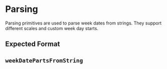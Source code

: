 <script setup>
import PropertiesDefinition from "../components/PropertiesDefinitions.vue"
</script>

# Parsing

Parsing primitives are used to parse week dates from strings. They support different scales and custom week day starts.

## Expected Format


## `weekDatePartsFromString`

<PropertiesDefinition property="weekDatePartsFromString(weekDateString: string): [number, number, number, SupportedCalendars, number]" />